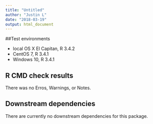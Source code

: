 ```yaml
---
title: "Untitled"
author: "Justin L"
date: "2018-03-19"
output: html_document
---
```



##Test environments
* local OS X El Capitan, R 3.4.2
* CentOS 7, R 3.4.1
* Windows 10, R 3.4.1


## R CMD check results
There was no Erros, Warnings, or Notes.
    
## Downstream dependencies
There are currently no downstream dependencies for this package.
